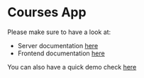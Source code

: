 # Courses App 

Please make sure to have a look at:
- Server documentation [here](./server/README.md)
- Frontend documentation [here](./frontend/README.md)

You can also have a quick demo check [here](./demo.webm)

